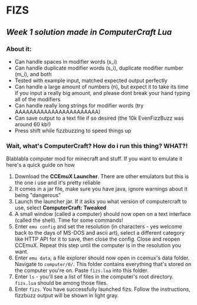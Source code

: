 # **FIZS**

## *Week 1 solution made in **ComputerCraft Lua***

### About it:

- Can handle spaces in modifier words (s_i)
- Can handle duplicate modifier words (s_i), duplicate modifier number (m_i), and both
- Tested with example input, matched expected output perfectly
- Can handle a large amount of numbers (n), but expect it to take its time if you input a really big amount, and please dont break your hand typing all of the modifiers
- Can handle really long strings for modifier words (try AAAAAAAAAAAAAAAAAAAAAAA)
- Can save output to a text file if so desired (the 10k EvenFizzBuzz was around 60 kb!)
- Press shift while fizzbuzzing to speed things up

### Wait, what's ComputerCraft? How do i run this thing? WHAT?!

Blablabla computer mod for minecraft and stuff. If you want to emulate it here's a quick guide on how

1. Download the **CCEmuX Launcher**. There are other emulators but this is the one i use and it's pretty reliable
2. It comes in a jar file, make sure you have java, ignore warnings about it being "dangerous"
3. Launch the launcher jar. If it asks you what version of computercraft to use, select **ComputerCraft: Tweaked**
4. A small window (called a computer) should now open on a text interface (called the shell). Time for some commands!
5. Enter `emu config` and set the resolution (in characters - yes welcome back to the days of MS-DOS and ascii art), select a different category like HTTP API for it to save, then close the config. Close and reopen CCEmuX. Repeat this step until the computer is in the resolution you want.
6. Enter `emu data`, a file explorer should now open in ccemux's data folder. Navigate to `computer/0/`. This folder contains everything that's stored on the computer you're on. Paste `fizs.lua` into this folder.
7. Enter `ls` - you'll see a list of files in the computer's root directory. `fizs.lua` should be among those files.
8. Enter `fizs`. You have successfully launched fizs. Follow the instructions, fizzbuzz output will be shown in light gray.
